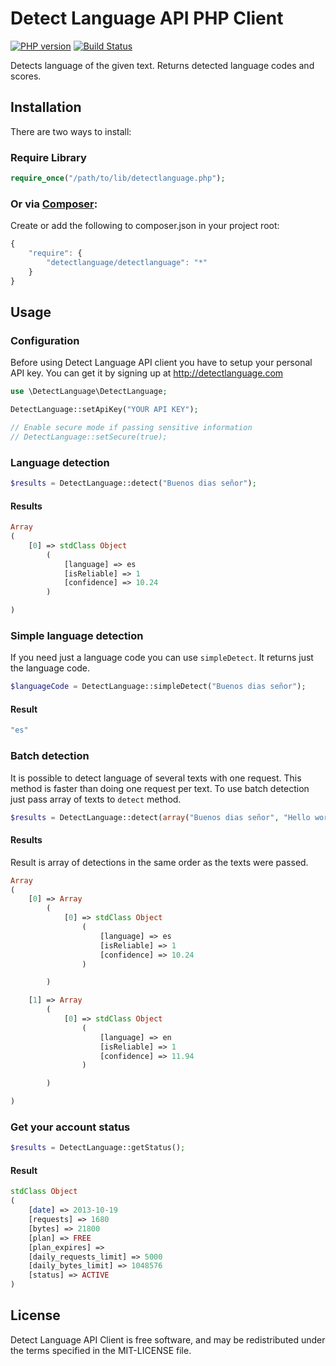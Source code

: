 Detect Language API PHP Client
========

[![PHP version](https://badge.fury.io/ph/detectlanguage%2Fdetectlanguage.svg)](https://badge.fury.io/ph/detectlanguage%2Fdetectlanguage)
[![Build Status](https://github.com/detectlanguage/detectlanguage-php/actions/workflows/main.yml/badge.svg)](https://github.com/detectlanguage/detectlanguage-php/actions)

Detects language of the given text. Returns detected language codes and scores.


## Installation

There are two ways to install:

### Require Library

```php
require_once("/path/to/lib/detectlanguage.php");
```

### Or via [Composer](http://getcomposer.org/):

Create or add the following to composer.json in your project root:
```javascript
{
    "require": {
        "detectlanguage/detectlanguage": "*"
    }
}
```

## Usage

### Configuration

Before using Detect Language API client you have to setup your personal API key.
You can get it by signing up at http://detectlanguage.com

```php
use \DetectLanguage\DetectLanguage;

DetectLanguage::setApiKey("YOUR API KEY");

// Enable secure mode if passing sensitive information
// DetectLanguage::setSecure(true);
```

### Language detection

```php
$results = DetectLanguage::detect("Buenos dias señor");
```

#### Results

```php
Array
(
    [0] => stdClass Object
        (
            [language] => es
            [isReliable] => 1
            [confidence] => 10.24
        )

)
```

### Simple language detection

If you need just a language code you can use `simpleDetect`. It returns just the language code.

```php
$languageCode = DetectLanguage::simpleDetect("Buenos dias señor");
```

#### Result

```php
"es"
```

### Batch detection

It is possible to detect language of several texts with one request.
This method is faster than doing one request per text.
To use batch detection just pass array of texts to `detect` method.

```php
$results = DetectLanguage::detect(array("Buenos dias señor", "Hello world"));
```

#### Results

Result is array of detections in the same order as the texts were passed.

```php
Array
(
    [0] => Array
        (
            [0] => stdClass Object
                (
                    [language] => es
                    [isReliable] => 1
                    [confidence] => 10.24
                )

        )

    [1] => Array
        (
            [0] => stdClass Object
                (
                    [language] => en
                    [isReliable] => 1
                    [confidence] => 11.94
                )

        )

)
```

### Get your account status

```php
$results = DetectLanguage::getStatus();
```

#### Result

```php
stdClass Object
(
    [date] => 2013-10-19
    [requests] => 1680
    [bytes] => 21800
    [plan] => FREE
    [plan_expires] =>
    [daily_requests_limit] => 5000
    [daily_bytes_limit] => 1048576
    [status] => ACTIVE
)
```

## License

Detect Language API Client is free software, and may be redistributed under the terms specified in the MIT-LICENSE file.
